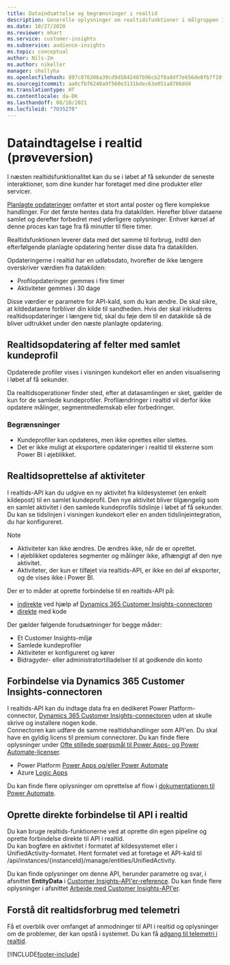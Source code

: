 ```yaml
---
title: Dataindsættelse og begrænsninger i realtid
description: Generelle oplysninger om realtidsfunktioner i målgruppen Insights.
ms.date: 10/27/2020
ms.reviewer: mhart
ms.service: customer-insights
ms.subservice: audience-insights
ms.topic: conceptual
author: Nils-2m
ms.author: nikeller
manager: shellyha
ms.openlocfilehash: 897c876306a39cd9d5842487b96cb2f0a8df7e656de0fb7f10fe8c7f53e2db6b
ms.sourcegitcommit: aa0cfbf6240a9f560e3131bdec63e051a8786dd4
ms.translationtype: HT
ms.contentlocale: da-DK
ms.lasthandoff: 08/10/2021
ms.locfileid: "7035270"
---
```

# <a name="real-time-data-ingestion-preview"></a>Dataindtagelse i realtid (prøveversion)

I næsten realtidsfunktionalitet kan du se i løbet af få sekunder de seneste interaktioner, som dine kunder har foretaget med dine produkter eller servicer.

[Planlagte opdateringer](system.md#schedule-tab) omfatter et stort antal poster og flere komplekse handlinger. For det første hentes data fra datakilden. Herefter bliver dataene samlet og derefter forbedret med yderligere oplysninger. Enhver kørsel af denne proces kan tage fra få minutter til flere timer.

Realtidsfunktionen leverer data med det samme til forbrug, indtil den efterfølgende planlagte opdatering henter disse data fra datakilden.

Opdateringerne i realtid har en udløbsdato, hvorefter de ikke længere overskriver værdien fra datakilden:

- Profilopdateringer gemmes i fire timer
- Aktiviteter gemmes i 30 dage

Disse værdier er parametre for API-kald, som du kan ændre. De skal sikre, at kildedataene forbliver din kilde til sandheden. Hvis der skal inkluderes realtidsopdateringer i længere tid, skal du føje dem til en datakilde så de bliver udtrukket under den næste planlagte opdatering.

## <a name="real-time-update-of-the-unified-customer-profile-fields"></a>Realtidsopdatering af felter med samlet kundeprofil

Opdaterede profiler vises i visningen kundekort eller en anden visualisering i løbet af få sekunder.

Da realtidsoperationer finder sted, efter at datasamlingen er sket, gælder de kun for de samlede kundeprofiler. Profilændringer i realtid vil derfor ikke opdatere målinger, segmentmedlemskab eller forbedringer.

### <a name="limitations"></a>Begrænsninger

- Kundeprofiler kan opdateres, men ikke oprettes eller slettes.
- Det er ikke muligt at eksportere opdateringer i realtid til eksterne som Power BI i øjeblikket.

## <a name="real-time-creation-of-activities"></a>Realtidsoprettelse af aktiviteter

I realtids-API kan du udgive en ny aktivitet fra kildesystemet (en enkelt kildepost) til en samlet kundeprofil. Den nye aktivitet bliver tilgængelig som en samlet aktivitet i den samlede kundeprofils tidslinje i løbet af få sekunder. Du kan se tidslinjen i visningen kundekort eller en anden tidslinjeintegration, du har konfigureret.

> [!NOTE]
>
> - Aktiviteter kan ikke ændres. De ændres ikke, når de er oprettet.
> - I øjeblikket opdateres segmenter og målinger ikke, afhængigt af den nye aktivitet.
> - Aktiviteter, der kun er tilføjet via realtids-API, er ikke en del af eksporter, og de vises ikke i Power BI.

Der er to måder at oprette forbindelse til en realtids-API på:

- [indirekte](#connect-via-the-dynamics-365-customer-insights-connector) ved hjælp af [Dynamics 365 Customer Insights-connectoren](/connectors/customerinsights/)
- [direkte](#connect-directly-to-the-real-time-api) med kode

Der gælder følgende forudsætninger for begge måder:

- Et Customer Insights-miljø
- Samlede kundeprofiler
- Aktiviteter er konfigureret og kører
- Bidragyder- eller administratortilladelser til at godkende din konto

## <a name="connect-via-the-dynamics-365-customer-insights-connector"></a>Forbindelse via Dynamics 365 Customer Insights-connectoren

I realtids-API kan du indtage data fra en dedikeret Power Platform-connector, [Dynamics 365 Customer Insights-connectoren](/connectors/customerinsights/) uden at skulle skrive og installere nogen kode.    
Connectoren kan udføre de samme realtidshandlinger som API'en. Du skal have en gyldig licens til premium connectorer. Du kan finde flere oplysninger under [Ofte stillede spørgsmål til Power Apps- og Power Automate-licenser](/power-platform/admin/powerapps-flow-licensing-faq).

- Power Platform [Power Apps og/eller Power Automate](/connectors/)
- Azure [Logic Apps](/azure/connectors/apis-list)

Du kan finde flere oplysninger om oprettelse af flow i [dokumentationen til Power Automate](/power-automate/).

## <a name="connect-directly-to-the-real-time-api"></a>Oprette direkte forbindelse til API i realtid

Du kan bruge realtids-funktionerne ved at oprette din egen pipeline og oprette forbindelse direkte til API i realtid.    
Du kan bogføre en aktivitet i formatet af kildesystemet eller i UnifiedActivity-formatet. Hent formatet ved at foretage et API-kald til /api/instances/{instanceId}/manage/entities/UnifiedActivity.

Du kan finde oplysninger om denne API, herunder parametre og svar, i afsnittet **EntityData** i [Customer Insights-API'er-reference](https://developer.ci.ai.dynamics.com/api-details#api=CustomerInsights). Du kan finde flere oplysninger i afsnittet [Arbejde med Customer Insights-API'er](apis.md).

## <a name="understand-your-real-time-usage-with-telemetry"></a>Forstå dit realtidsforbrug med telemetri

Få et overblik over omfanget af anmodninger til API i realtid og oplysninger om de problemer, der kan opstå i systemet. Du kan få [adgang til telemetri i realtid](system.md#api-usage-tab). 


[!INCLUDE[footer-include](../includes/footer-banner.md)]